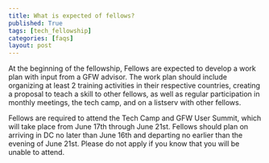 ```yaml
---
title: What is expected of fellows?
published: True
tags: [tech_fellowship]
categories: [faqs]
layout: post
---
```

<div class="content">
	<p>At the beginning of the fellowship, Fellows are expected to develop a work plan with input from a GFW advisor. The work plan should include organizing at least 2 training activities in their respective countries, creating a proposal to teach a skill to other fellows, as well as regular participation in monthly meetings, the tech camp, and on a listserv with other fellows.</p>
  <p>Fellows are required to attend the Tech Camp and GFW User Summit, which will take place from June 17th through June 21st. Fellows should plan on arriving in DC no later than June 16th and departing no earlier than the evening of June 21st. Please do not apply if you know that you will be unable to attend.</p>
</div>
